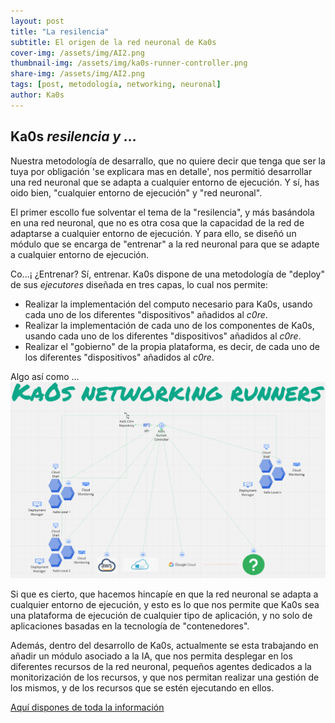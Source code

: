 ```yaml
---
layout: post
title: "La resilencia"
subtitle: El origen de la red neuronal de Ka0s
cover-img: /assets/img/AI2.png
thumbnail-img: /assets/img/ka0s-runner-controller.png
share-img: /assets/img/AI2.png
tags: [post, metodología, networking, neuronal]
author: Ka0s
---
```

## Ka0s *resilencia y ...*

Nuestra metodología de desarrallo, que no quiere decir que tenga que ser la tuya por obligación 'se explicara mas en detalle', nos permitió desarrollar una red neuronal que se adapta a cualquier entorno de ejecución. Y sí, has oido bien, "cualquier entorno de ejecución" y "red neuronal".

El primer escollo fue solventar el tema de la "resilencia", y más basándola en una red neuronal, que no es otra cosa que la capacidad de la red de adaptarse a cualquier entorno de ejecución. Y para ello, se diseñó un módulo que se encarga de "entrenar" a la red neuronal para que se adapte a cualquier entorno de ejecución.

Co...¡ ¿Entrenar? Sí, entrenar. Ka0s dispone de una metodología de "deploy" de sus *ejecutores* diseñada en tres capas, lo cual nos permite:

- Realizar la implementación del computo necesario para Ka0s, usando cada uno de los diferentes "dispositivos" añadidos al *c0re*.
- Realizar la implementación de cada uno de los componentes de Ka0s, usando cada uno de los diferentes "dispositivos" añadidos al *c0re*.
- Realizar el "gobierno" de la propia plataforma, es decir, de cada uno de los diferentes "dispositivos" añadidos al *c0re*.

Algo así como ...
![Ka0s Runner Controller](/assets/img/ka0s-runner-controller.png)

Si que es cierto, que hacemos hincapíe en que la red neuronal se adapta a cualquier entorno de ejecución, y esto es lo que nos permite que Ka0s sea una plataforma de ejecución de cualquier tipo de aplicación, y no solo de aplicaciones basadas en la tecnología de "contenedores".

Además, dentro del desarrollo de Ka0s, actualmente se esta trabajando en añadir un módulo asociado a la IA, que nos permita desplegar en los diferentes recursos de la red neuronal, pequeños agentes dedicados a la monitorización de los recursos, y que nos permitan realizar una gestión de los mismos, y de los recursos que se estén ejecutando en ellos.

[Aquí dispones de toda la información](https://github.com/Ka0s-Klaus/ka0s/blob/main/core/docs/ka0s/ka0s_metodologia.md)
